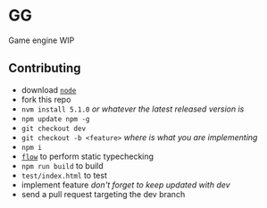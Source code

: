 # GG

Game engine WIP

## Contributing

- download [`node`](https://nodejs.org/en/)
- fork this repo
- `nvm install 5.1.0` *or whatever the latest released version is*
- `npm update npm -g`
- `git checkout dev`
- `git checkout -b <feature>` *where <feature> is what you are implementing*
- `npm i`
- [`flow`](http://flowtype.org/) to perform static typechecking
- `npm run build` to build
- `test/index.html` to test
- implement feature *don't forget to keep updated with dev*
- send a pull request targeting the dev branch